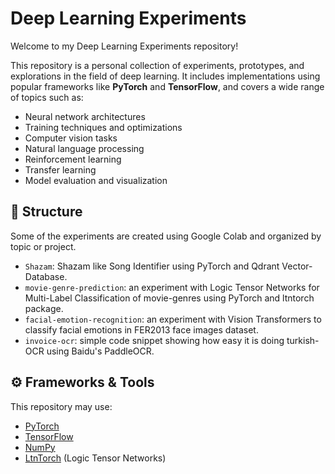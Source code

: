 # Deep Learning Experiments

Welcome to my Deep Learning Experiments repository!

This repository is a personal collection of experiments, prototypes, and explorations in the field of deep learning. It includes implementations using popular frameworks like **PyTorch** and **TensorFlow**, and covers a wide range of topics such as:

- Neural network architectures
- Training techniques and optimizations
- Computer vision tasks
- Natural language processing
- Reinforcement learning
- Transfer learning
- Model evaluation and visualization

## 📁 Structure

Some of the experiments are created using Google Colab and organized by topic or project.

- `Shazam`: Shazam like Song Identifier using PyTorch and Qdrant Vector-Database.
- `movie-genre-prediction`: an experiment with Logic Tensor Networks for Multi-Label Classification of movie-genres using PyTorch and ltntorch package.
- `facial-emotion-recognition`: an experiment with Vision Transformers to classify facial emotions in FER2013 face images dataset. 
- `invoice-ocr`: simple code snippet showing how easy it is doing turkish-OCR using Baidu's PaddleOCR.

## ⚙️ Frameworks & Tools

This repository may use:

- [PyTorch](https://pytorch.org/)
- [TensorFlow](https://www.tensorflow.org/)
- [NumPy](https://numpy.org/)
- [LtnTorch](https://github.com/logictensornetworks/LTNtorch) (Logic Tensor Networks)


